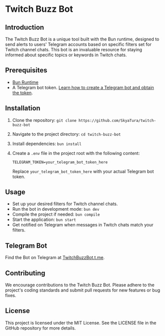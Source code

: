 # Twitch Buzz Bot

## Introduction
The Twitch Buzz Bot is a unique tool built with the Bun runtime, designed to send alerts to users' Telegram accounts based on specific filters set for Twitch channel chats. This bot is an invaluable resource for staying informed about specific topics or keywords in Twitch chats.

## Prerequisites
- [Bun Runtime](https://bun.sh/)
- A Telegram bot token. [Learn how to create a Telegram bot and obtain the token](https://core.telegram.org/bots#3-how-do-i-create-a-bot).

## Installation
1. Clone the repository: `git clone https://github.com/SkyaTura/twitch-buzz-bot`
2. Navigate to the project directory: `cd twitch-buzz-bot`
3. Install dependencies: `bun install`
4. Create a `.env` file in the project root with the following content:

   ```
   TELEGRAM_TOKEN=your_telegram_bot_token_here
   ```

   Replace `your_telegram_bot_token_here` with your actual Telegram bot token.

## Usage
- Set up your desired filters for Twitch channel chats.
- Run the bot in development mode: `bun dev`
- Compile the project if needed: `bun compile`
- Start the application: `bun start`
- Get notified on Telegram when messages in Twitch chats match your filters.

## Telegram Bot
Find the Bot on Telegram at [TwitchBuzzBot.t.me](https://TwitchBuzzBot.t.me).

## Contributing
We encourage contributions to the Twitch Buzz Bot. Please adhere to the project's coding standards and submit pull requests for new features or bug fixes.

## License
This project is licensed under the MIT License. See the LICENSE file in the GitHub repository for more details.
